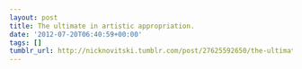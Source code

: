 ```yaml
---
layout: post
title: The ultimate in artistic appropriation.
date: '2012-07-20T06:40:59+00:00'
tags: []
tumblr_url: http://nicknovitski.tumblr.com/post/27625592650/the-ultimate-in-artistic-appropriation
---
```

